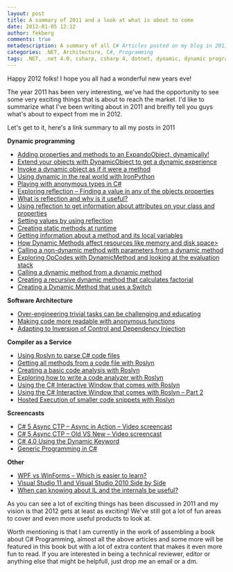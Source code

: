```yaml
---
layout: post
title: A summary of 2011 and a look at what is about to come
date: 2012-01-05 12:12
author: fekberg
comments: true
metadescription: A summary of all C# Articles posted on my blog in 2011
categories: .NET, Architecture, C#, Programming
tags: .NET, .net 4.0, csharp, csharp 4, dotnet, dynamic, dynamic programming, learning, Programming, reflection, roslyn
---
```

Happy 2012 folks! I hope you all had a wonderful new years eve!

The year 2011 has been very interesting, we've had the opportunity to see some very exciting things that is about to reach the market. I'd like to summarize what I've been writing about in 2011 and breifly tell you guys what's about to expect from me in 2012.<!--excerpt-->

Let's get to it, here's a link summary to all my posts in 2011

<strong>Dynamic programming</strong>
<ul>
	<li><a href="https://www.filipekberg.se/2011/10/02/adding-properties-and-methods-to-an-expandoobject-dynamicly/" title="Adding properties and methods to an ExpandoObject, dynamically! " target="_blank">Adding properties and methods to an ExpandoObject, dynamically!</a></li>
	<li><a href="https://www.filipekberg.se/2011/10/02/extend-your-objects-with-dynamicobject-to-get-a-dynamic-experience/" title="Extend your objects with DynamicObject to get a dynamic experience" target="_blank">Extend your objects with DynamicObject to get a dynamic experience</a></li>
	<li><a href="https://www.filipekberg.se/2011/10/03/invoke-a-dynamic-object-as-if-it-where-a-method/" title="Invoke a dynamic object as if it were a method" target="_blank">Invoke a dynamic object as if it were a method</a></li>
	<li><a href="https://www.filipekberg.se/2011/10/04/using-dynamic-in-the-real-world-with-ironpython/" title="Using dynamic in the real world with IronPython" target="_blank">Using dynamic in the real world with IronPython</a></li>
	<li><a href="https://www.filipekberg.se/2011/10/06/playing-with-anonymous-types-in-c/" title="Playing with anonymous types in C#" target="_blank">Playing with anonymous types in C#</a></li>
	<li><a href="https://www.filipekberg.se/2011/10/08/exploring-reflection-finding-a-value-in-any-of-the-objects-properties/" title="Exploring reflection – Finding a value in any of the objects properties" target="_blank">Exploring reflection – Finding a value in any of the objects properties</a></li>
	<li><a href="https://www.filipekberg.se/2011/10/09/what-is-reflection-and-why-is-it-useful/" title="What is reflection and why is it useful?" target="_blank">What is reflection and why is it useful?</a></li>
	<li><a href="https://www.filipekberg.se/2011/10/09/using-reflection-to-get-information-about-attributes-on-your-class-and-properties/" title="Using reflection to get information about attributes on your class and properties" target="_blank">Using reflection to get information about attributes on your class and properties</a></li>
	<li><a href="https://www.filipekberg.se/2011/10/10/setting-values-by-using-reflection/" title="Setting values by using reflection" target="_blank">Setting values by using reflection</a></li>
	<li><a href="https://www.filipekberg.se/2011/10/11/creating-static-methods-at-runtime/" title="Creating static methods at runtime" target="_blank">Creating static methods at runtime</a></li>
	<li><a href="https://www.filipekberg.se/2011/10/12/getting-information-about-a-method-and-its-local-variables/" title="Getting information about a method and its local variables" target="_blank">Getting information about a method and its local variables</a></li>
	<li><a href="https://www.filipekberg.se/2011/10/13/how-dynamic-methods-affect-resources-like-memory-and-disk-space/" title="How Dynamic Methods affect resources like memory and disk space" target="_blank">How Dynamic Methods affect resources like memory and disk space></a></li>
	<li><a href="https://www.filipekberg.se/2011/10/14/calling-a-non-dynamic-method-with-parameters-from-a-dynamic-method/" title="Calling a non-dynamic method with parameters from a dynamic method" target="_blank">Calling a non-dynamic method with parameters from a dynamic method</a></li>
	<li><a href="https://www.filipekberg.se/2011/10/16/exploring-opcodes-with-dynamicmethod-and-looking-at-the-evaluation-stack/" title="Exploring OpCodes with DynamicMethod and looking at the evaluation stack" target="_blank">Exploring OpCodes with DynamicMethod and looking at the evaluation stack</a></li>
	<li><a href="https://www.filipekberg.se/2011/10/16/calling-a-dynamic-method-from-a-dynamic-method/" title="Calling a dynamic method from a dynamic method" target="_blank">Calling a dynamic method from a dynamic method</a></li>
	<li><a href="https://www.filipekberg.se/2011/10/17/creating-a-recursive-dynamic-method-that-calculates-factorial/" title="Creating a recursive dynamic method that calculates factorial" target="_blank">Creating a recursive dynamic method that calculates factorial</a></li>
	<li><a href="https://www.filipekberg.se/2011/10/18/creating-a-dynamic-method-that-uses-a-switch/" title="Creating a Dynamic Method that uses a Switch" target="_blank">Creating a Dynamic Method that uses a Switch</a></li>
</ul>

<strong>Software Architecture</strong>
<ul>
	<li><a href="https://www.filipekberg.se/2011/06/01/over-engineering-trivial-tasks-can-be-challanging-and-educating/" title="Over-engineering trivial tasks can be challenging and educating" target="_blank">Over-engineering trivial tasks can be challenging and educating</a></li>
	<li><a href="https://www.filipekberg.se/2011/10/05/making-code-more-readable-with-anonymous-functions/" title="Making code more readable with anonymous functions" target="_blank">Making code more readable with anonymous functions</a></li>
	<li><a href="https://www.filipekberg.se/2011/12/20/adapting-to-inversion-of-control-and-dependency-injection/" title="Adapting to Inversion of Control and Dependency Injection" target="_blank">Adapting to Inversion of Control and Dependency Injection</a></li>
</ul>


<strong>Compiler as a Service</strong>
<ul>
	<li><a href="https://www.filipekberg.se/2011/10/20/using-roslyn-to-parse-c-code-files/" title="Using Roslyn to parse C# code files" target="_blank">Using Roslyn to parse C# code files</a></li>
	<li><a href="https://www.filipekberg.se/2011/10/21/getting-all-methods-from-a-code-file-with-roslyn/" title="Getting all methods from a code file with Roslyn" target="_blank">Getting all methods from a code file with Roslyn</a></li>
	<li><a href="https://www.filipekberg.se/2011/10/23/creating-a-basic-code-analysis-with-roslyn/" title="Creating a basic code analysis with Roslyn" target="_blank">Creating a basic code analysis with Roslyn</a></li>
	<li><a href="https://www.filipekberg.se/2011/10/23/exploring-how-to-write-a-code-analyzer-with-roslyn/" title="Exploring how to write a code analyzer with Roslyn" target="_blank">Exploring how to write a code analyzer with Roslyn</a></li>
	<li><a href="https://www.filipekberg.se/2011/11/14/using-the-c-interactive-window-that-comes-with-roslyn/" title="Using the C# Interactive Window that comes with Roslyn" target="_blank">Using the C# Interactive Window that comes with Roslyn</a></li>
	<li><a href="https://www.filipekberg.se/2011/11/25/using-the-c-interactive-window-that-comes-with-roslyn-part-2/" title="Using the C# Interactive Window that comes with Roslyn – Part 2" target="_blank">Using the C# Interactive Window that comes with Roslyn – Part 2</a></li>
	<li><a href="https://www.filipekberg.se/2011/12/08/hosted-execution-of-smaller-code-snippets-with-roslyn/" title="Hosted Execution of smaller code snippets with Roslyn" target="_blank">Hosted Execution of smaller code snippets with Roslyn</a></li>
</ul>

<strong>Screencasts</strong>
<ul>
	<li><a href="https://www.filipekberg.se/2011/06/11/c-5-async-ctp-async-in-action-video-screencast/" title="C# 5 Async CTP – Async in Action – Video screencast" target="_blank">C# 5 Async CTP – Async in Action – Video screencast</a></li>
	<li><a href="https://www.filipekberg.se/2011/06/20/c-5-async-ctp-old-vs-new-video-screencast/" title="C# 5 Async CTP – Old VS New – Video screencast" target="_blank">C# 5 Async CTP – Old VS New – Video screencast</a></li>
	<li><a href="https://www.filipekberg.se/2011/07/21/c-4-0-using-the-dynamic-keyword/" title="C# 4.0 Using the Dynamic Keyword" target="_blank">C# 4.0 Using the Dynamic Keyword</a></li>
	<li><a href="https://www.filipekberg.se/2011/07/25/generic-programming-in-c/" title="Generic Programming in C#" target="_blank">Generic Programming in C#</a></li>
</ul>

<strong>Other</strong>
<ul>
	<li><a href="https://www.filipekberg.se/2011/07/10/wpf-vs-winforms-which-is-easier-to-learn/" title="WPF vs WinForms – Which is easier to learn?" target="_blank">WPF vs WinForms – Which is easier to learn?</a></li>
	<li><a href="https://www.filipekberg.se/2011/09/19/visual-studio-11-and-visual-studio-2010-side-by-side/" title="Visual Studio 11 and Visual Studio 2010 Side by Side" target="_blank">Visual Studio 11 and Visual Studio 2010 Side by Side</a></li>
	<li><a href="https://www.filipekberg.se/2011/10/19/when-can-knowing-about-il-and-the-internals-be-useful/" title="When can knowing about IL and the internals be useful?" target="_blank">When can knowing about IL and the internals be useful?</a></li>
</ul>

As you can see a lot of exciting things has been discussed in 2011 and my vision is that 2012 gets at least as exciting! We've still got a lot of fun areas to cover and even more useful products to look at.

Worth mentioning is that I am currently in the work of assembling a book about C# Programming, almost all the above articles and some more will be featured in this book but with a lot of extra content that makes it even more fun to read. If you are interested in being a technical reviewer, editor or anything else that might be helpfull, just drop me an email or a dm.
